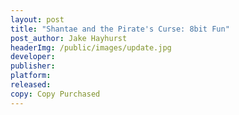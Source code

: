 ```yaml
---
layout: post
title: "Shantae and the Pirate's Curse: 8bit Fun"
post_author: Jake Hayhurst
headerImg: /public/images/update.jpg
developer:
publisher:
platform:
released:
copy: Copy Purchased
---
```

